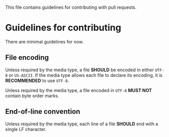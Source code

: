 This file contains guidelines for contributing with pull requests.

# Guidelines for contributing

There are minimal guidelines for now.

## File encoding

Unless required by the media type, a file **SHOULD** be encoded in either `UTF-8` or `US-ASCII`.
If the media type allows each file to declare its encoding, it is **RECOMMENDED** to use `UTF-8`.

Unless required by the media type, a file encoded in `UTF-8` **MUST NOT** contain byte order marks.

## End-of-line convention

Unless required by the media type, each line of a file **SHOULD** end with a single LF character.
